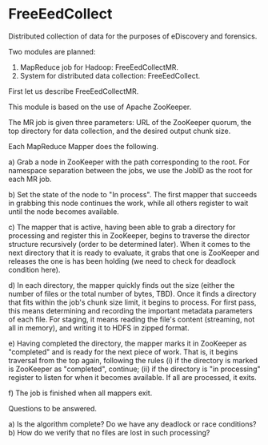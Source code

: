 FreeEedCollect
==============

Distributed collection of data for the purposes of eDiscovery and forensics.

Two modules are planned: 

1. MapReduce job for Hadoop: FreeEedCollectMR.
2. System for distributed data collection: FreeEedCollect.

First let us describe FreeEedCollectMR.

This module is based on the use of Apache ZooKeeper.

The MR job is given three parameters: URL of the ZooKeeper quorum, the top directory for data collection, and the 
desired output chunk size.

Each MapReduce Mapper does the following.

a) Grab a node in ZooKeeper with the path corresponding to the root. For namespace separation between the jobs, 
we use the JobID as the root for each MR job.

b) Set the state of the node to "In process". The first mapper that succeeds in grabbing this node continues the work,
while all others register to wait until the node becomes available.

c) The mapper that is active, having been able to grab a directory for processing and register this in ZooKeeper,
begins to traverse the director structure recursively (order to be determined later). When it comes to the next
directory that it is ready to evaluate, it grabs that one is ZooKeeper and releases the one is has been holding 
(we need to check for deadlock condition here). 

d) In each directory, the mapper quickly finds out the size (either the number of files or the total number of bytes, TBD).
Once it finds a directory that fits within the job's chunk size limit, it begins to process. For first pass, this means
determining and recording the important metadata parameters of each file. For staging, it means reading the file's
content (streaming, not all in memory), and writing it to HDFS in zipped format.

e) Having completed the directory, the mapper marks it in ZooKeeper as "completed" and is ready for the next piece of
work. That is, it begins traversal from the top again, following the rules (i) if the directory is marked is
ZooKeeper as "completed", continue; (ii) if the directory is "in processing" register to listen for when it becomes
available. If all are processed, it exits.

f) The job is finished when all mappers exit. 

Questions to be answered.

a) Is the algorithm complete? Do we have any deadlock or race conditions?
b) How do we verify that no files are lost in such processing?
